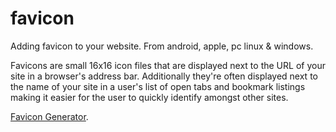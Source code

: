 # favicon
Adding favicon to your website. From android, apple, pc linux &amp; windows.

Favicons are small 16x16 icon files that are displayed next to the URL of your site in a browser's address bar. Additionally they're often displayed next to the name of your site in a user's list of open tabs and bookmark listings making it easier for the user to quickly identify amongst other sites.


<a href="https://www.favicon-generator.org/image-editor/">Favicon Generator</a>.
